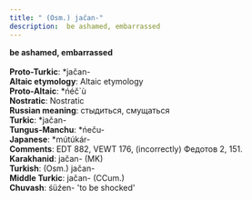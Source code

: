 ```yaml
---
title: " (Osm.) jačan-"
description:  be ashamed, embarrassed
---
```

<strong> be ashamed, embarrassed</strong><br><br>
<strong>Proto-Turkic</strong>:  *jačan-<br>
<strong>Altaic etymology</strong>:  Altaic etymology<br>
<strong> Proto-Altaic</strong>:  *ńéč`ù<br>
<strong>Nostratic</strong>:  Nostratic<br>
<strong>Russian meaning</strong>:  стыдиться, смущаться<br>
<strong>Turkic</strong>:  *jačan-<br>
<strong>Tungus-Manchu</strong>:  *ńeču-<br>
<strong>Japanese</strong>:  *mútúkár-<br>
<strong>Comments</strong>:  EDT 882, VEWT 176, (incorrectly) Федотов 2, 151.<br>
<strong>Karakhanid</strong>:  jačan- (MK)<br>
<strong>Turkish</strong>:  (Osm.) jačan-<br>
<strong>Middle Turkic</strong>:  jačan- (CCum.)<br>
<strong>Chuvash</strong>:  śüźen- 'to be shocked'<br>


